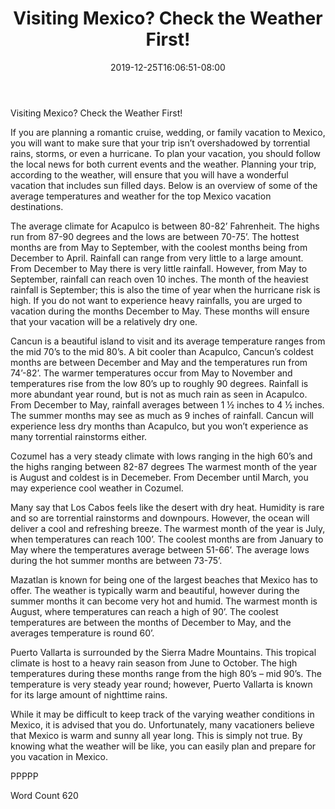﻿---
title: "Visiting Mexico? Check the Weather First!"
date: 2019-12-25T16:06:51-08:00
description: "Mexico Vacations Tips for Web Success"
featured_image: "/images/Mexico Vacations.jpg"
tags: ["Mexico Vacations"]
---

Visiting Mexico? Check the Weather First!

If you are planning a romantic cruise, wedding, or family vacation to Mexico, you will want to make sure that your trip isn’t overshadowed by torrential rains, storms, or even a hurricane.  To plan your vacation, you should follow the local news for both current events and the weather.  Planning your trip, according to the weather, will ensure that you will have a wonderful vacation that includes sun filled days.   Below is an overview of some of the average temperatures and weather for the top Mexico vacation destinations.

The average climate for Acapulco is between 80-82’ Fahrenheit. The highs run from 87-90 degrees and the lows are between 70-75’.  The hottest months are from May to September, with the coolest months being from December to April.  Rainfall can range from very little to a large amount.  From December to May there is very little rainfall.  However, from May to September, rainfall can reach oven 10 inches.  The month of the heaviest rainfall is September; this is also the time of year when the hurricane risk is high. If you do not want to experience heavy rainfalls, you are urged to vacation during the months December to May. These months will ensure that your vacation will be a relatively dry one.   

Cancun is a beautiful island to visit and its average temperature ranges from the mid 70’s to the mid 80’s.  A bit cooler than Acapulco, Cancun’s coldest months are between December and May and the temperatures run from 74’-82’.  The warmer temperatures occur from May to November and temperatures rise from the low 80’s up to roughly 90 degrees.  Rainfall is more abundant year round, but is not as much rain as seen in Acapulco.  From December to May, rainfall averages between 1 ½ inches to 4 ½ inches.  The summer months may see as much as 9 inches of rainfall.  Cancun will experience less dry months than Acapulco, but you won’t experience as many torrential rainstorms either.

Cozumel has a very steady climate with lows ranging in the high 60’s and the highs ranging between 82-87 degrees   The warmest month of the year is August and coldest is in Decemeber.  From December until March, you may experience cool weather in Cozumel.  

Many say that Los Cabos feels like the desert with dry heat.  Humidity is rare and so are torrential rainstorms and downpours.  However, the ocean will deliver a cool and refreshing breeze.  The warmest month of the year is July, when temperatures can reach 100’.  The coolest months are from January to May where the temperatures average between 51-66’.  The average lows during the hot summer months are between 73-75’.

Mazatlan is known for being one of the largest beaches that Mexico has to offer. The weather is typically warm and beautiful, however during the summer months it can become very hot and humid.  The warmest month is August, where temperatures can reach a high of 90’.  The coolest temperatures are between the months of December to May, and the averages temperature is round 60’. 

Puerto Vallarta is surrounded by the Sierra Madre Mountains.  This tropical climate is host to a heavy rain season from June to October.  The high temperatures during these months range from the high 80’s – mid 90’s.  The temperature is very steady year round; however, Puerto Vallarta is known for its large amount of nighttime rains.

While it may be difficult to keep track of the varying weather conditions in Mexico, it is advised that you do.  Unfortunately, many vacationers believe that Mexico is warm and sunny all year long.  This is simply not true.  By knowing what the weather will be like, you can easily plan and prepare for you vacation in Mexico. 

PPPPP

Word Count 620

